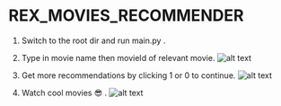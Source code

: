 # REX_MOVIES_RECOMMENDER
1. Switch to the root dir and run main.py .

2. Type in movie name then movieId of relevant movie.
![alt text](https://cdn1.imggmi.com/uploads/2018/10/7/ad141215243ac8ad8b91ba85e1f53c02-full.png)

3. Get more recommendations by clicking 1 or 0 to continue. 
![alt text](https://cdn1.imggmi.com/uploads/2018/10/7/90af60a8ff4155c56a652a15bd7965e3-full.png)


4. Watch cool movies 😎 .
![alt text](https://cdn1.imggmi.com/uploads/2018/10/7/3284124cf8f9f559d428679719826057-full.png)
